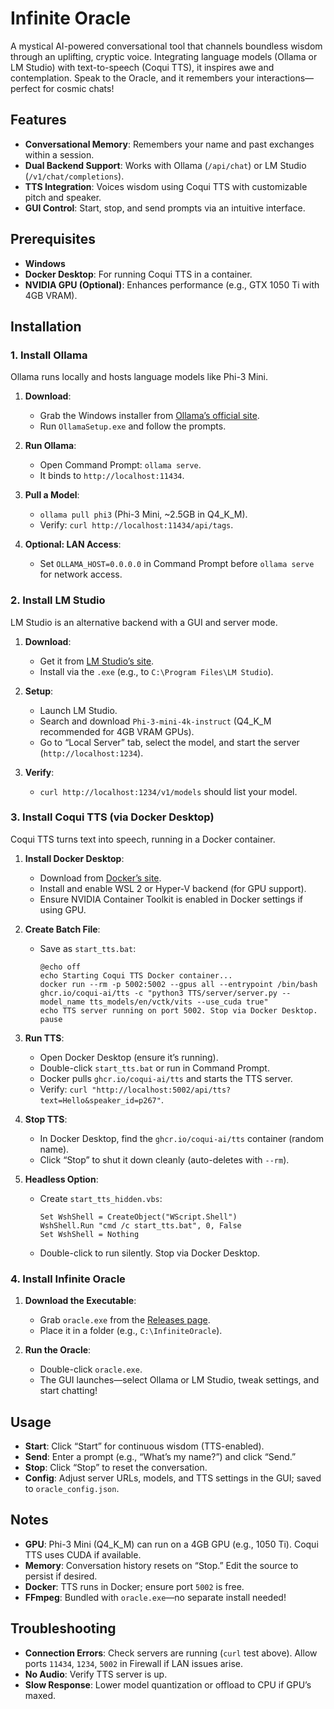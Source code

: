 # Infinite Oracle

A mystical AI-powered conversational tool that channels boundless wisdom through an uplifting, cryptic voice. Integrating language models (Ollama or LM Studio) with text-to-speech (Coqui TTS), it inspires awe and contemplation. Speak to the Oracle, and it remembers your interactions—perfect for cosmic chats!

## Features
- **Conversational Memory**: Remembers your name and past exchanges within a session.
- **Dual Backend Support**: Works with Ollama (`/api/chat`) or LM Studio (`/v1/chat/completions`).
- **TTS Integration**: Voices wisdom using Coqui TTS with customizable pitch and speaker.
- **GUI Control**: Start, stop, and send prompts via an intuitive interface.

## Prerequisites
- **Windows**
- **Docker Desktop**: For running Coqui TTS in a container.
- **NVIDIA GPU (Optional)**: Enhances performance (e.g., GTX 1050 Ti with 4GB VRAM).

## Installation

### 1. Install Ollama
Ollama runs locally and hosts language models like Phi-3 Mini.

1. **Download**:
   - Grab the Windows installer from [Ollama’s official site](https://ollama.com/).
   - Run `OllamaSetup.exe` and follow the prompts.

2. **Run Ollama**:
   - Open Command Prompt: `ollama serve`.
   - It binds to `http://localhost:11434`.

3. **Pull a Model**:
   - `ollama pull phi3` (Phi-3 Mini, ~2.5GB in Q4_K_M).
   - Verify: `curl http://localhost:11434/api/tags`.

4. **Optional: LAN Access**:
   - Set `OLLAMA_HOST=0.0.0.0` in Command Prompt before `ollama serve` for network access.

### 2. Install LM Studio
LM Studio is an alternative backend with a GUI and server mode.

1. **Download**:
   - Get it from [LM Studio’s site](https://lmstudio.ai/).
   - Install via the `.exe` (e.g., to `C:\Program Files\LM Studio`).

2. **Setup**:
   - Launch LM Studio.
   - Search and download `Phi-3-mini-4k-instruct` (Q4_K_M recommended for 4GB VRAM GPUs).
   - Go to “Local Server” tab, select the model, and start the server (`http://localhost:1234`).

3. **Verify**:
   - `curl http://localhost:1234/v1/models` should list your model.

### 3. Install Coqui TTS (via Docker Desktop)
Coqui TTS turns text into speech, running in a Docker container.

1. **Install Docker Desktop**:
   - Download from [Docker’s site](https://www.docker.com/products/docker-desktop/).
   - Install and enable WSL 2 or Hyper-V backend (for GPU support).
   - Ensure NVIDIA Container Toolkit is enabled in Docker settings if using GPU.

2. **Create Batch File**:
   - Save as `start_tts.bat`:
     ```
     @echo off
     echo Starting Coqui TTS Docker container...
     docker run --rm -p 5002:5002 --gpus all --entrypoint /bin/bash ghcr.io/coqui-ai/tts -c "python3 TTS/server/server.py --model_name tts_models/en/vctk/vits --use_cuda true"
     echo TTS server running on port 5002. Stop via Docker Desktop.
     pause
     ```

3. **Run TTS**:
   - Open Docker Desktop (ensure it’s running).
   - Double-click `start_tts.bat` or run in Command Prompt.
   - Docker pulls `ghcr.io/coqui-ai/tts` and starts the TTS server.
   - Verify: `curl "http://localhost:5002/api/tts?text=Hello&speaker_id=p267"`.

4. **Stop TTS**:
   - In Docker Desktop, find the `ghcr.io/coqui-ai/tts` container (random name).
   - Click “Stop” to shut it down cleanly (auto-deletes with `--rm`).

5. **Headless Option**:
   - Create `start_tts_hidden.vbs`:
     ```
     Set WshShell = CreateObject("WScript.Shell")
     WshShell.Run "cmd /c start_tts.bat", 0, False
     Set WshShell = Nothing
     ```
   - Double-click to run silently. Stop via Docker Desktop.

### 4. Install Infinite Oracle
1. **Download the Executable**:
   - Grab `oracle.exe` from the [Releases page](https://github.com/<your-username>/infinite-oracle/releases).
   - Place it in a folder (e.g., `C:\InfiniteOracle`).

2. **Run the Oracle**:
   - Double-click `oracle.exe`.
   - The GUI launches—select Ollama or LM Studio, tweak settings, and start chatting!

## Usage
- **Start**: Click “Start” for continuous wisdom (TTS-enabled).
- **Send**: Enter a prompt (e.g., “What’s my name?”) and click “Send.”
- **Stop**: Click “Stop” to reset the conversation.
- **Config**: Adjust server URLs, models, and TTS settings in the GUI; saved to `oracle_config.json`.

## Notes
- **GPU**: Phi-3 Mini (Q4_K_M) can run on a 4GB GPU (e.g., 1050 Ti). Coqui TTS uses CUDA if available.
- **Memory**: Conversation history resets on “Stop.” Edit the source to persist if desired.
- **Docker**: TTS runs in Docker; ensure port `5002` is free.
- **FFmpeg**: Bundled with `oracle.exe`—no separate install needed!

## Troubleshooting
- **Connection Errors**: Check servers are running (`curl` test above). Allow ports `11434`, `1234`, `5002` in Firewall if LAN issues arise.
- **No Audio**: Verify TTS server is up.
- **Slow Response**: Lower model quantization or offload to CPU if GPU’s maxed.
